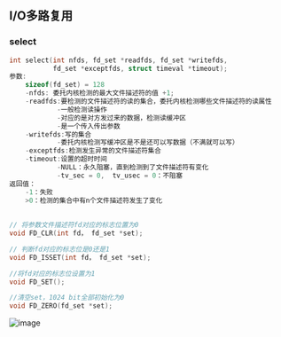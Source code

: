 ## I/O多路复用

### select

```c++
int select(int nfds, fd_set *readfds, fd_set *writefds, 
           fd_set *exceptfds, struct timeval *timeout);
参数:
	sizeof(fd_set) = 128
	-nfds: 委托内核检测的最大文件描述符的值 +1;
	-readfds:要检测的文件描述符的读的集合，委托内核检测哪些文件描述符的读属性
        	-一般检测读操作
        	-对应的是对方发过来的数据，检测读缓冲区
        	-是一个传入传出参数
	-writefds:写的集合
        	-委托内核检测写缓冲区是不是还可以写数据（不满就可以写）
	-exceptfds:检测发生异常的文件描述符集合
	-timeout:设置的超时时间
        	-NULL：永久阻塞，直到检测到了文件描述符有变化
        	-tv_sec = 0,  tv_usec = 0：不阻塞    
返回值：
    -1：失败
    >0：检测的集合中有n个文件描述符发生了变化
        
        
// 将参数文件描述符fd对应的标志位置为0
void FD_CLR(int fd， fd_set *set);

// 判断fd对应的标志位是0还是1
void FD_ISSET(int fd， fd_set *set);

//将fd对应的标志位设置为1
void FD_SET();

//清空set，1024 bit全部初始化为0
void FD_ZERO(fd_set *set);
```
![image](https://user-images.githubusercontent.com/59153788/179463289-4c9d2972-dcef-4970-91e6-683dd76b531e.png)

